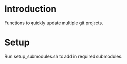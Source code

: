 # Introduction
Functions to quickly update multiple git projects.

# Setup
Run setup_submodules.sh to add in required submodules.

